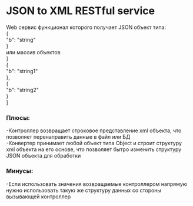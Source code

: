 # JSON to XML RESTful service
Web сервис функционал которого получает JSON объект типа:<br/>
{<br/>
"b": "string"<br/>
}<br/>
или массив объектов<br/>
]<br/>
  {<br/>
"b": "string1"<br/>
  },<br/>
  {<br/>
"b": "string2"<br/>
  }<br/>
]<br/>

### Плюсы:<br/>
  -Контроллер возвращает строковое представление xml объекта, что позволяет перенаправить данные в файл или БД<br/>
  -Конвертер принимает любой объект типа Object и строит структуру xml объекта на его основе, что позволяет бытро изменить структуру JSON объекта для обработки<br/>
### Минусы:<br/>
  -Если использовать значения возвращаемые контроллером напрямую нужно использовать такую же структуру данных со стороны вызывающей контроллер
